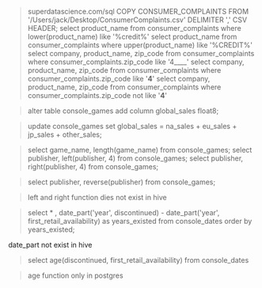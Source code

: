 > superdatascience.com/sql
> COPY CONSUMER_COMPLAINTS FROM '/Users/jack/Desktop/ConsumerComplaints.csv' DELIMITER ',' CSV HEADER;
> select product_name from consumer_complaints where lower(product_name) like '%credit%'
> select product_name from consumer_complaints where upper(product_name) like '%CREDIT%'
>select company, product_name, zip_code from consumer_complaints where consumer_complaints.zip_code like '4____'
> select company, product_name, zip_code from consumer_complaints where consumer_complaints.zip_code like '__4__'
> select company, product_name, zip_code from consumer_complaints where consumer_complaints.zip_code not like '__4__'

> alter table console_games add column  global_sales float8;

> update console_games set global_sales = na_sales + eu_sales +  jp_sales + other_sales;

> select game_name, length(game_name) from console_games;
> select publisher, left(publisher, 4) from console_games; 
> select publisher, right(publisher, 4) from console_games;

> select publisher, reverse(publisher) from console_games;

> left and right function dies not exist in hive

> select * , date_part('year', discontinued) - date_part('year', first_retail_availability) as years_existed from console_dates order by years_existed;

date_part not exist in hive

> select age(discontinued, first_retail_availability) from console_dates

> age function only in postgres


